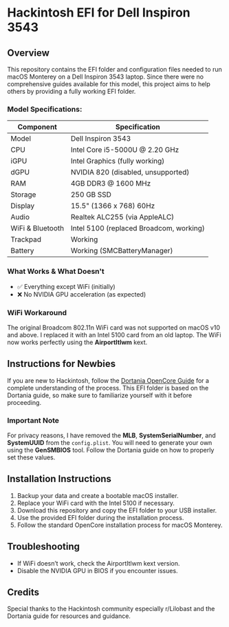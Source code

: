 # Hackintosh EFI for Dell Inspiron 3543

## Overview
This repository contains the EFI folder and configuration files needed to run macOS Monterey on a Dell Inspiron 3543 laptop. Since there were no comprehensive guides available for this model, this project aims to help others by providing a fully working EFI folder.

### Model Specifications:
| Component       | Specification                             |
| -------------- | ----------------------------------------- |
| Model           | Dell Inspiron 3543                        |
| CPU             | Intel Core i5-5000U @ 2.20 GHz             |
| iGPU            | Intel Graphics (fully working)             |
| dGPU            | NVIDIA 820 (disabled, unsupported)         |
| RAM             | 4GB DDR3 @ 1600 MHz                        |
| Storage         | 250 GB SSD                                |
| Display         | 15.5" (1366 x 768) 60Hz                   |
| Audio           | Realtek ALC255 (via AppleALC)              |
| WiFi & Bluetooth| Intel 5100 (replaced Broadcom, working)    |
| Trackpad        | Working                                   |
| Battery         | Working (SMCBatteryManager)                |

### What Works & What Doesn't
- ✅ Everything except WiFi (initially)
- ❌ No NVIDIA GPU acceleration (as expected)

### WiFi Workaround
The original Broadcom 802.11n WiFi card was not supported on macOS v10 and above. I replaced it with an Intel 5100 card from an old laptop. The WiFi now works perfectly using the **AirportItlwm** kext.

## Instructions for Newbies
If you are new to Hackintosh, follow the [Dortania OpenCore Guide](https://dortania.github.io/OpenCore-Install-Guide/) for a complete understanding of the process. This EFI folder is based on the Dortania guide, so make sure to familiarize yourself with it before proceeding.

### Important Note
For privacy reasons, I have removed the **MLB**, **SystemSerialNumber**, and **SystemUUID** from the `config.plist`. You will need to generate your own using the **GenSMBIOS** tool. Follow the Dortania guide on how to properly set these values.

## Installation Instructions
1. Backup your data and create a bootable macOS installer.
2. Replace your WiFi card with the Intel 5100 if necessary.
3. Download this repository and copy the EFI folder to your USB installer.
4. Use the provided EFI folder during the installation process.
5. Follow the standard OpenCore installation process for macOS Monterey.

## Troubleshooting
- If WiFi doesn’t work, check the AirportItlwm kext version.
- Disable the NVIDIA GPU in BIOS if you encounter issues.

## Credits
Special thanks to the Hackintosh community especially r/Lilobast and the Dortania guide for resources and guidance.

